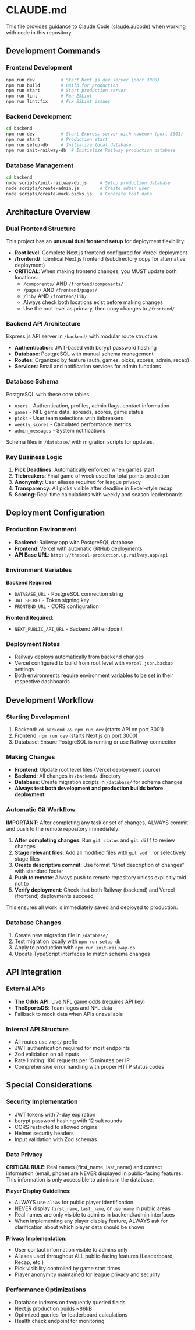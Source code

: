 # CLAUDE.md

This file provides guidance to Claude Code (claude.ai/code) when working with code in this repository.

## Development Commands

### Frontend Development
```bash
npm run dev          # Start Next.js dev server (port 3000)
npm run build        # Build for production
npm run start        # Start production server
npm run lint         # Run ESLint
npm run lint:fix     # Fix ESLint issues
```

### Backend Development
```bash
cd backend
npm run dev          # Start Express server with nodemon (port 3001)
npm run start        # Production start
npm run setup-db     # Initialize local database
npm run init-railway-db  # Initialize Railway production database
```

### Database Management
```bash
cd backend
node scripts/init-railway-db.js     # Setup production database
node scripts/create-admin.js        # Create admin user
node scripts/create-mock-picks.js   # Generate test data
```

## Architecture Overview

### Dual Frontend Structure
This project has an **unusual dual frontend setup** for deployment flexibility:
- **Root level**: Complete Next.js frontend configured for Vercel deployment
- **/frontend/**: Identical Next.js frontend (subdirectory copy for alternative deployment)
- **CRITICAL**: When making frontend changes, you MUST update both locations:
  - `/components/` AND `/frontend/components/`
  - `/pages/` AND `/frontend/pages/`
  - `/lib/` AND `/frontend/lib/`
  - Always check both locations exist before making changes
  - Use the root level as primary, then copy changes to `/frontend/`

### Backend API Architecture
Express.js API server in `/backend/` with modular route structure:
- **Authentication**: JWT-based with bcrypt password hashing
- **Database**: PostgreSQL with manual schema management
- **Routes**: Organized by feature (auth, games, picks, scores, admin, recap)
- **Services**: Email and notification services for admin functions

### Database Schema
PostgreSQL with these core tables:
- `users` - Authentication, profiles, admin flags, contact information
- `games` - NFL game data, spreads, scores, game status
- `picks` - User team selections with tiebreakers
- `weekly_scores` - Calculated performance metrics
- `admin_messages` - System notifications

Schema files in `/database/` with migration scripts for updates.

### Key Business Logic
1. **Pick Deadlines**: Automatically enforced when games start
2. **Tiebreakers**: Final game of week used for total points prediction
3. **Anonymity**: User aliases required for league privacy
4. **Transparency**: All picks visible after deadline in Excel-style recap
5. **Scoring**: Real-time calculations with weekly and season leaderboards

## Deployment Configuration

### Production Environment
- **Backend**: Railway.app with PostgreSQL database
- **Frontend**: Vercel with automatic GitHub deployments
- **API Base URL**: `https://thepool-production.up.railway.app/api`

### Environment Variables
**Backend Required**:
- `DATABASE_URL` - PostgreSQL connection string
- `JWT_SECRET` - Token signing key
- `FRONTEND_URL` - CORS configuration

**Frontend Required**:
- `NEXT_PUBLIC_API_URL` - Backend API endpoint

### Deployment Notes
- Railway deploys automatically from backend changes
- Vercel configured to build from root level with `vercel.json.backup` settings
- Both environments require environment variables to be set in their respective dashboards

## Development Workflow

### Starting Development
1. Backend: `cd backend && npm run dev` (starts API on port 3001)
2. Frontend: `npm run dev` (starts Next.js on port 3000)
3. Database: Ensure PostgreSQL is running or use Railway connection

### Making Changes
- **Frontend**: Update root level files (Vercel deployment source)
- **Backend**: All changes in `/backend/` directory
- **Database**: Create migration scripts in `/database/` for schema changes
- **Always test both development and production builds before deployment**

### Automatic Git Workflow
**IMPORTANT**: After completing any task or set of changes, ALWAYS commit and push to the remote repository immediately:

1. **After completing changes**: Run `git status` and `git diff` to review changes
2. **Stage relevant files**: Add all modified files with `git add .` or selectively stage files
3. **Create descriptive commit**: Use format "Brief description of changes" with standard footer
4. **Push to remote**: Always push to remote repository unless explicitly told not to
5. **Verify deployment**: Check that both Railway (backend) and Vercel (frontend) deployments succeed

This ensures all work is immediately saved and deployed to production.

### Database Changes
1. Create new migration file in `/database/`
2. Test migration locally with `npm run setup-db`
3. Apply to production with `npm run init-railway-db`
4. Update TypeScript interfaces to match schema changes

## API Integration

### External APIs
- **The Odds API**: Live NFL game odds (requires API key)
- **TheSportsDB**: Team logos and NFL data
- Fallback to mock data when APIs unavailable

### Internal API Structure
- All routes use `/api/` prefix
- JWT authentication required for most endpoints
- Zod validation on all inputs
- Rate limiting: 100 requests per 15 minutes per IP
- Comprehensive error handling with proper HTTP status codes

## Special Considerations

### Security Implementation
- JWT tokens with 7-day expiration
- bcrypt password hashing with 12 salt rounds
- CORS restricted to allowed origins
- Helmet security headers
- Input validation with Zod schemas

### Data Privacy
**CRITICAL RULE**: Real names (first_name, last_name) and contact information (email, phone) are NEVER displayed in public-facing features. This information is only accessible to admins in the database.

**Player Display Guidelines**:
- ALWAYS use `alias` for public player identification
- NEVER display `first_name`, `last_name`, or `username` in public areas
- Real names are only visible to admins in backend/admin interfaces
- When implementing any player display feature, ALWAYS ask for clarification about which player data should be shown

**Privacy Implementation**:
- User contact information visible to admins only
- Aliases used throughout ALL public-facing features (Leaderboard, Recap, etc.)
- Pick visibility controlled by game start times
- Player anonymity maintained for league privacy and security

### Performance Optimizations
- Database indexes on frequently queried fields
- Next.js production builds ~86kB
- Optimized queries for leaderboard calculations
- Health check endpoint for monitoring
